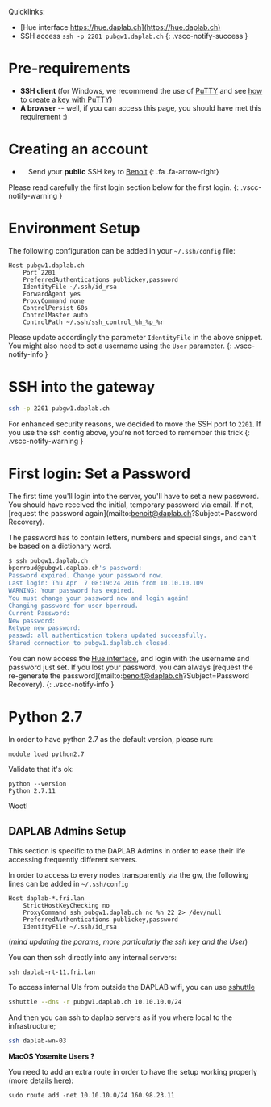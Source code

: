 
Quicklinks:<br/>
- [Hue interface https://hue.daplab.ch](https://hue.daplab.ch)<br/>
- SSH access `ssh -p 2201 pubgw1.daplab.ch`
{: .vscc-notify-success }


# Pre-requirements

* **SSH client** (for Windows, we recommend the use of [PuTTY](http://www.chiark.greenend.org.uk/~sgtatham/putty/download.html)
  and see [how to create a key with PuTTY](https://www.digitalocean.com/community/tutorials/how-to-use-ssh-keys-with-putty-on-digitalocean-droplets-windows-users))
* **A browser** -- well, if you can access this page, you should have met this requirement :)

# Creating an account

* &nbsp; &nbsp; Send your **public** SSH key to [Benoit](mailto:benoit@daplab.ch)
{: .fa .fa-arrow-right}

Please read carefully the first login section below for the first login.
{: .vscc-notify-warning }


# Environment Setup

The following configuration can be added in your `~/.ssh/config` file:

```
Host pubgw1.daplab.ch
    Port 2201
    PreferredAuthentications publickey,password
    IdentityFile ~/.ssh/id_rsa
    ForwardAgent yes
    ProxyCommand none
    ControlPersist 60s
    ControlMaster auto
    ControlPath ~/.ssh/ssh_control_%h_%p_%r
```

Please update accordingly the parameter `IdentityFile` in the above snippet. You might
also need to set a username using the `User` parameter.
{: .vscc-notify-info }


# SSH into the gateway

```bash
ssh -p 2201 pubgw1.daplab.ch
```

For enhanced security reasons, we decided to move the SSH port to `2201`. If you
use the ssh config above, you're not forced to remember this trick
{: .vscc-notify-warning }


# First login: Set a Password

The first time you'll login into the server, you'll have to set a new password.
You should have received the initial, temporary password via email. If not,
[request the password again](mailto:benoit@daplab.ch?Subject=Password Recovery).

The password has to contain letters, numbers and special sings, and can't be based
on a dictionary word.

```bash
$ ssh pubgw1.daplab.ch
bperroud@pubgw1.daplab.ch's password:
Password expired. Change your password now.
Last login: Thu Apr  7 08:19:24 2016 from 10.10.10.109
WARNING: Your password has expired.
You must change your password now and login again!
Changing password for user bperroud.
Current Password:
New password:
Retype new password:
passwd: all authentication tokens updated successfully.
Shared connection to pubgw1.daplab.ch closed.
```

You can now access the [Hue interface](https://hue.daplab.ch), and login with the username 
and password just set. If you lost your password, you can always
[request the re-generate the password](mailto:benoit@daplab.ch?Subject=Password Recovery).
{: .vscc-notify-info }

# Python 2.7

In order to have python 2.7 as the default version, please run:

```
module load python2.7
```

Validate that it's ok:
```
python --version
Python 2.7.11
```

Woot!

## DAPLAB Admins Setup

This section is specific to the DAPLAB Admins in order to ease their life accessing
frequently different servers.

In order to access to every nodes transparently via the gw, the following lines can be 
added in `~/.ssh/config`

```
Host daplab-*.fri.lan
    StrictHostKeyChecking no
    ProxyCommand ssh pubgw1.daplab.ch nc %h 22 2> /dev/null
    PreferredAuthentications publickey,password
    IdentityFile ~/.ssh/id_rsa
```

(_mind updating the params, more particularly the ssh key and the User_)

You can then ssh directly into any internal servers:

```
ssh daplab-rt-11.fri.lan
```

To access internal UIs from outside the DAPLAB wifi, you can use [sshuttle](https://github.com/apenwarr/sshuttle)
 
```bash
sshuttle --dns -r pubgw1.daplab.ch 10.10.10.0/24
```

And then you can ssh to daplab servers as if you where local to the infrastructure;

```bash
ssh daplab-wn-03
```

**MacOS Yosemite Users ?**

You need to add an extra route in order to have the setup working properly (more details
[here](http://www.evoila.de/openstack-opensource/running-a-poors-man-vpn-on-yosemite-with-sshuttle-and-ssh/?lang=en)):

```
sudo route add -net 10.10.10.0/24 160.98.23.11
```
